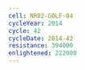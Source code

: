 ```yaml
---
cell: NR02-GOLF-04
cycleYear: 2014
cycle: 42
cycleDate: 2014-42
resistance: 394000
enlightened: 222000 
---
```

      